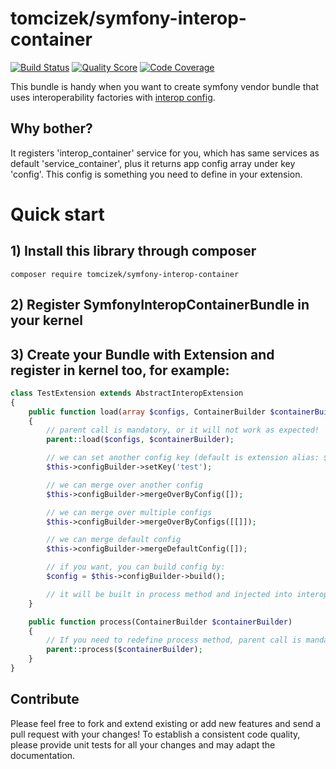 # tomcizek/symfony-interop-container

[![Build Status](https://img.shields.io/travis/tomcizek/symfony-interop-container.svg?style=flat-square)](https://travis-ci.org/tomcizek/symfony-interop-container)
[![Quality Score](https://img.shields.io/scrutinizer/g/tomcizek/symfony-interop-container.svg?style=flat-square)](https://scrutinizer-ci.com/g/tomcizek/symfony-interop-container)
[![Code Coverage](https://img.shields.io/scrutinizer/coverage/g/tomcizek/symfony-interop-container.svg?style=flat-square)](https://scrutinizer-ci.com/g/tomcizek/symfony-interop-container)


This bundle is handy when you want to create symfony vendor bundle that uses interoperability
factories with <a href="https://sandrokeil.github.io/interop-config/getting-started/overview.html#1-1">interop config</a>.

## Why bother?

It registers 'interop_container' service for you, which has same services as default
'service_container', plus it returns app config array under key 'config'. This config is 
something you need to define in your extension.

# Quick start

## 1) Install this library through composer
`composer require tomcizek/symfony-interop-container`

## 2) Register SymfonyInteropContainerBundle in your kernel

## 3) Create your Bundle with Extension and register in kernel too, for example:

```php
class TestExtension extends AbstractInteropExtension
{
	public function load(array $configs, ContainerBuilder $containerBuilder)
	{
		// parent call is mandatory, or it will not work as expected!
		parent::load($configs, $containerBuilder);

		// we can set another config key (default is extension alias: $this->getAlias())
		$this->configBuilder->setKey('test');

		// we can merge over another config
		$this->configBuilder->mergeOverByConfig([]);

		// we can merge over multiple configs
		$this->configBuilder->mergeOverByConfigs([[]]);

		// we can merge default config
		$this->configBuilder->mergeDefaultConfig([]);

		// if you want, you can build config by:
		$config = $this->configBuilder->build();

		// it will be built in process method and injected into interop_container service
	}

	public function process(ContainerBuilder $containerBuilder)
	{
		// If you need to redefine process method, parent call is mandatory.
		parent::process($containerBuilder);
	}
}
```

## Contribute

Please feel free to fork and extend existing or add new features and send a pull request with your changes! 
To establish a consistent code quality, please provide unit tests for all your changes and may adapt the documentation.
